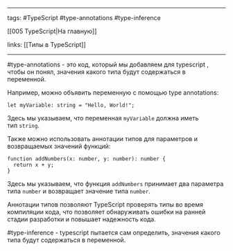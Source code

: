 ____

tags: #TypeScript #type-annotations #type-inference 

[[005 TypeScript|На главную]]

links: [[Типы в TypeScript]]

_____

#type-annotations - это код, который мы добавляем для typescript , чтобы он понял, значения какого типа будут содержаться в переменной.

Например, можно объявить переменную с помощью type annotations:

```
let myVariable: string = "Hello, World!";
```

Здесь мы указываем, что переменная `myVariable` должна иметь тип `string`.

Также можно использовать аннотации типов для параметров и возвращаемых значений функций:

```
function addNumbers(x: number, y: number): number {
  return x + y;
}
```

Здесь мы указываем, что функция `addNumbers` принимает два параметра типа `number` и возвращает значение типа `number`.

Аннотации типов позволяют TypeScript проверять типы во время компиляции кода, что позволяет обнаруживать ошибки на ранней стадии разработки и повышает надежность кода.

#type-inference - typescript пытается сам определить, значения какого типа будут содержаться в переменной.